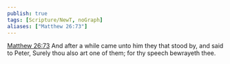 ```yaml
---
publish: true
tags: [Scripture/NewT, noGraph]
aliases: ["Matthew 26:73"]
---
```

[Matthew 26:73](https://churchofjesuschrist.org/study/scriptures/nt/matt/26?lang=eng&id=p73#p73) And after a while came unto him they that stood by, and said to Peter, Surely thou also art one of them; for thy speech bewrayeth thee.
